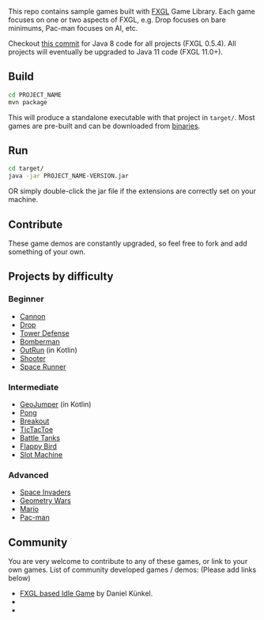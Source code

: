 This repo contains sample games built with <a href="https://github.com/AlmasB/FXGL">FXGL</a> Game Library.
Each game focuses on one or two aspects of FXGL, e.g. Drop focuses on bare minimums, Pac-man focuses on AI, etc.

Checkout [this commit](https://github.com/AlmasB/FXGLGames/commit/a0821c76ba4a7a64dba4f9ec6f182827d909561c) for Java 8 code for all projects (FXGL 0.5.4).
All projects will eventually be upgraded to Java 11 code (FXGL 11.0+).

## Build
```bash
cd PROJECT_NAME
mvn package
```
This will produce a standalone executable with that project in <code>target/</code>.
Most games are pre-built and can be downloaded from [binaries](binaries).

## Run
```bash
cd target/
java -jar PROJECT_NAME-VERSION.jar
```
OR simply double-click the jar file if the extensions are correctly set on your machine.

## Contribute

These game demos are constantly upgraded, so feel free to fork and add something of your own.

## Projects by difficulty

### Beginner

* [Cannon](Cannon)
* [Drop](Drop)
* [Tower Defense](TowerDefense)
* [Bomberman](Bomberman)
* [OutRun](OutRun) (in Kotlin)
* [Shooter](Shooter)
* [Space Runner](SpaceRunner)

### Intermediate

* [GeoJumper](GeoJumper) (in Kotlin)
* [Pong](Pong)
* [Breakout](Breakout)
* [TicTacToe](TicTacToe)
* [Battle Tanks](BattleTanks)
* [Flappy Bird](FlappyBird)
* [Slot Machine](SlotMachine)

### Advanced

* [Space Invaders](SpaceInvaders)
* [Geometry Wars](GeometryWars)
* [Mario](Mario)
* [Pac-man](Pacman)

## Community

You are very welcome to contribute to any of these games, or link to your own games.
List of community developed games / demos: (Please add links below)

* [FXGL based Idle Game](https://github.com/softknk/softknk.io) by Daniel Künkel.
*
* 